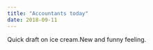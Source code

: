 ```yaml
---
title: "Accountants today"
date: 2018-09-11
---
```

Quick draft on ice cream.New and funny feeling.
